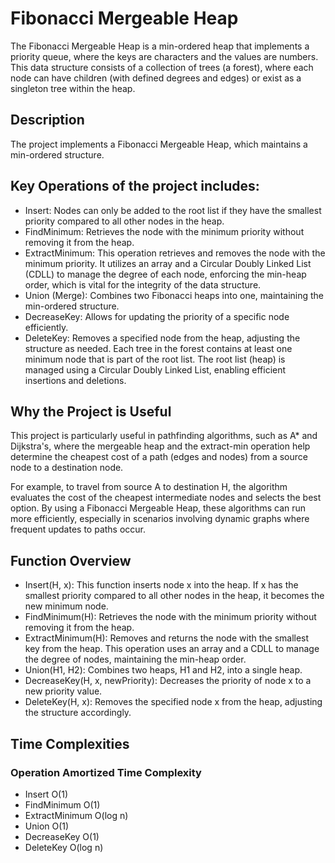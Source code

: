 # Fibonacci Mergeable Heap
The Fibonacci Mergeable Heap is a min-ordered heap that implements a priority queue, where the keys are characters and the values are numbers. This data structure consists of a collection of trees (a forest), where each node can have children (with defined degrees and edges) or exist as a singleton tree within the heap.

## Description
The project implements a Fibonacci Mergeable Heap, which maintains a min-ordered structure.

## Key Operations of the project includes:

- Insert: Nodes can only be added to the root list if they have the smallest priority compared to all other nodes in the heap.
- FindMinimum: Retrieves the node with the minimum priority without removing it from the heap.
- ExtractMinimum: This operation retrieves and removes the node with the minimum priority. It utilizes an array and a Circular Doubly Linked List (CDLL) to manage the degree of each node, enforcing the min-heap order, which is vital for the integrity of the data structure.
- Union (Merge): Combines two Fibonacci heaps into one, maintaining the min-ordered structure.
- DecreaseKey: Allows for updating the priority of a specific node efficiently.
- DeleteKey: Removes a specified node from the heap, adjusting the structure as needed.
Each tree in the forest contains at least one minimum node that is part of the root list. The root list (heap) is managed using a Circular Doubly Linked List, enabling efficient insertions and deletions.

## Why the Project is Useful
This project is particularly useful in pathfinding algorithms, such as A* and Dijkstra's, where the mergeable heap and the extract-min operation help determine the cheapest cost of a path (edges and nodes) from a source node to a destination node.

For example, to travel from source A to destination H, the algorithm evaluates the cost of the cheapest intermediate nodes and selects the best option. By using a Fibonacci Mergeable Heap, these algorithms can run more efficiently, especially in scenarios involving dynamic graphs where frequent updates to paths occur.

## Function Overview
- Insert(H, x): This function inserts node x into the heap. If x has the smallest priority compared to all other nodes in the heap, it becomes the new minimum node.
- FindMinimum(H): Retrieves the node with the minimum priority without removing it from the heap.
- ExtractMinimum(H): Removes and returns the node with the smallest key from the heap. This operation uses an array and a CDLL to manage the degree of nodes, maintaining the min-heap order.
- Union(H1, H2): Combines two heaps, H1 and H2, into a single heap.
- DecreaseKey(H, x, newPriority): Decreases the priority of node x to a new priority value.
- DeleteKey(H, x): Removes the specified node x from the heap, adjusting the structure accordingly.

## Time Complexities
### Operation	Amortized Time Complexity
- Insert	O(1)
- FindMinimum	O(1)
- ExtractMinimum	O(log n)
- Union	O(1)
- DecreaseKey	O(1)
- DeleteKey	O(log n)



